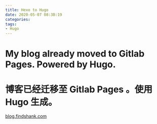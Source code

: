 ```yaml
---
title: Hexo to Hugo
date: 2020-05-07 08:38:19
categories:
tags:
- Hugo
---
```


# My blog already moved to Gitlab Pages. Powered by Hugo.

# 博客已经迁移至 Gitlab Pages 。使用 Hugo 生成。

[blog.findshank.com](https://blog.findshank.com)
